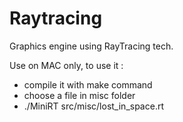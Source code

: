 # Raytracing

Graphics engine using RayTracing tech.

Use on MAC only, to use it :
- compile it with make command
- choose a file in misc folder
- ./MiniRT src/misc/lost_in_space.rt
